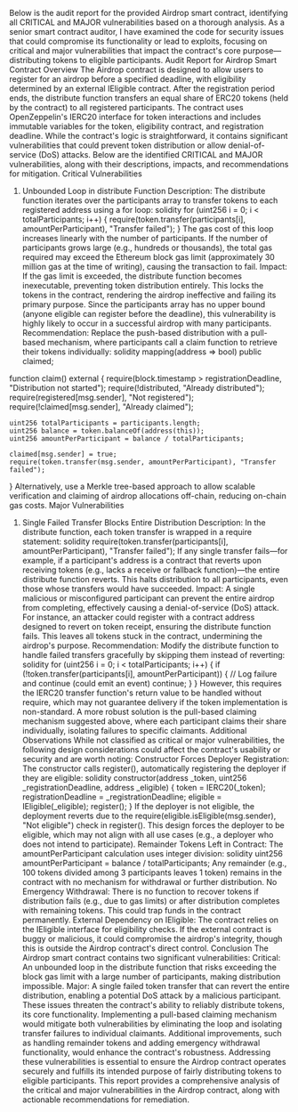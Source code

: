 Below is the audit report for the provided Airdrop smart contract, identifying all CRITICAL and MAJOR vulnerabilities based on a thorough analysis. As a senior smart contract auditor, I have examined the code for security issues that could compromise its functionality or lead to exploits, focusing on critical and major vulnerabilities that impact the contract's core purpose—distributing tokens to eligible participants.
Audit Report for Airdrop Smart Contract
Overview
The Airdrop contract is designed to allow users to register for an airdrop before a specified deadline, with eligibility determined by an external IEligible contract. After the registration period ends, the distribute function transfers an equal share of ERC20 tokens (held by the contract) to all registered participants. The contract uses OpenZeppelin's IERC20 interface for token interactions and includes immutable variables for the token, eligibility contract, and registration deadline.
While the contract's logic is straightforward, it contains significant vulnerabilities that could prevent token distribution or allow denial-of-service (DoS) attacks. Below are the identified CRITICAL and MAJOR vulnerabilities, along with their descriptions, impacts, and recommendations for mitigation.
Critical Vulnerabilities
1. Unbounded Loop in distribute Function
Description:
The distribute function iterates over the participants array to transfer tokens to each registered address using a for loop:
solidity
for (uint256 i = 0; i < totalParticipants; i++) {
    require(token.transfer(participants[i], amountPerParticipant), "Transfer failed");
}
The gas cost of this loop increases linearly with the number of participants. If the number of participants grows large (e.g., hundreds or thousands), the total gas required may exceed the Ethereum block gas limit (approximately 30 million gas at the time of writing), causing the transaction to fail.
Impact:
If the gas limit is exceeded, the distribute function becomes inexecutable, preventing token distribution entirely. This locks the tokens in the contract, rendering the airdrop ineffective and failing its primary purpose. Since the participants array has no upper bound (anyone eligible can register before the deadline), this vulnerability is highly likely to occur in a successful airdrop with many participants.
Recommendation:
Replace the push-based distribution with a pull-based mechanism, where participants call a claim function to retrieve their tokens individually:
solidity
mapping(address => bool) public claimed;

function claim() external {
    require(block.timestamp > registrationDeadline, "Distribution not started");
    require(!distributed, "Already distributed");
    require(registered[msg.sender], "Not registered");
    require(!claimed[msg.sender], "Already claimed");
    
    uint256 totalParticipants = participants.length;
    uint256 balance = token.balanceOf(address(this));
    uint256 amountPerParticipant = balance / totalParticipants;
    
    claimed[msg.sender] = true;
    require(token.transfer(msg.sender, amountPerParticipant), "Transfer failed");
}
Alternatively, use a Merkle tree-based approach to allow scalable verification and claiming of airdrop allocations off-chain, reducing on-chain gas costs.
Major Vulnerabilities
1. Single Failed Transfer Blocks Entire Distribution
Description:
In the distribute function, each token transfer is wrapped in a require statement:
solidity
require(token.transfer(participants[i], amountPerParticipant), "Transfer failed");
If any single transfer fails—for example, if a participant's address is a contract that reverts upon receiving tokens (e.g., lacks a receive or fallback function)—the entire distribute function reverts. This halts distribution to all participants, even those whose transfers would have succeeded.
Impact:
A single malicious or misconfigured participant can prevent the entire airdrop from completing, effectively causing a denial-of-service (DoS) attack. For instance, an attacker could register with a contract address designed to revert on token receipt, ensuring the distribute function fails. This leaves all tokens stuck in the contract, undermining the airdrop's purpose.
Recommendation:
Modify the distribute function to handle failed transfers gracefully by skipping them instead of reverting:
solidity
for (uint256 i = 0; i < totalParticipants; i++) {
    if (!token.transfer(participants[i], amountPerParticipant)) {
        // Log failure and continue (could emit an event)
        continue;
    }
}
However, this requires the IERC20 transfer function's return value to be handled without require, which may not guarantee delivery if the token implementation is non-standard. A more robust solution is the pull-based claiming mechanism suggested above, where each participant claims their share individually, isolating failures to specific claimants.
Additional Observations
While not classified as critical or major vulnerabilities, the following design considerations could affect the contract's usability or security and are worth noting:
Constructor Forces Deployer Registration:
The constructor calls register(), automatically registering the deployer if they are eligible:
solidity
constructor(address _token, uint256 _registrationDeadline, address _eligible) {
    token = IERC20(_token);
    registrationDeadline = _registrationDeadline;
    eligible = IEligible(_eligible);
    register();
}
If the deployer is not eligible, the deployment reverts due to the require(eligible.isEligible(msg.sender), "Not eligible") check in register(). This design forces the deployer to be eligible, which may not align with all use cases (e.g., a deployer who does not intend to participate).
Remainder Tokens Left in Contract:
The amountPerParticipant calculation uses integer division:
solidity
uint256 amountPerParticipant = balance / totalParticipants;
Any remainder (e.g., 100 tokens divided among 3 participants leaves 1 token) remains in the contract with no mechanism for withdrawal or further distribution.
No Emergency Withdrawal:
There is no function to recover tokens if distribution fails (e.g., due to gas limits) or after distribution completes with remaining tokens. This could trap funds in the contract permanently.
External Dependency on IEligible:
The contract relies on the IEligible interface for eligibility checks. If the external contract is buggy or malicious, it could compromise the airdrop's integrity, though this is outside the Airdrop contract's direct control.
Conclusion
The Airdrop smart contract contains two significant vulnerabilities:
Critical: An unbounded loop in the distribute function that risks exceeding the block gas limit with a large number of participants, making distribution impossible.
Major: A single failed token transfer that can revert the entire distribution, enabling a potential DoS attack by a malicious participant.
These issues threaten the contract's ability to reliably distribute tokens, its core functionality. Implementing a pull-based claiming mechanism would mitigate both vulnerabilities by eliminating the loop and isolating transfer failures to individual claimants. Additional improvements, such as handling remainder tokens and adding emergency withdrawal functionality, would enhance the contract's robustness.
Addressing these vulnerabilities is essential to ensure the Airdrop contract operates securely and fulfills its intended purpose of fairly distributing tokens to eligible participants.
This report provides a comprehensive analysis of the critical and major vulnerabilities in the Airdrop contract, along with actionable recommendations for remediation.